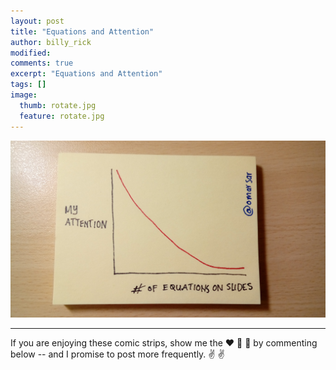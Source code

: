 ```yaml
---
layout: post
title: "Equations and Attention"
author: billy_rick
modified:
comments: true
excerpt: "Equations and Attention"
tags: []
image:
  thumb: rotate.jpg
  feature: rotate.jpg
---
```


![alt text](https://github.com/omarsar/omarsar.github.io/blob/master/images/equations.jpg?raw=true "rotation dilemma")

---
If you are enjoying these comic strips, show me the :heart: :blue_heart: :green_heart: by commenting below -- and I promise to post more frequently. :v: :v:
